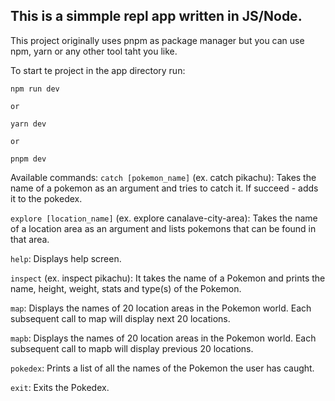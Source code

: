 ## This is a simmple repl app written in JS/Node.

This project originally uses pnpm as package manager but you can use npm, yarn or any other tool taht you like.

To start te project in the app directory run:

```
npm run dev

or

yarn dev

or

pnpm dev
```

Available commands:
`catch [pokemon_name]` (ex. catch pikachu):
Takes the name of a pokemon as an argument and tries to catch it. If succeed - adds it to the pokedex.

`explore [location_name]` (ex. explore canalave-city-area):
Takes the name of a location area as an argument and lists pokemons that can be found in that area.

`help`:
Displays help screen.

`inspect` (ex. inspect pikachu):
It takes the name of a Pokemon and prints the name, height, weight, stats and type(s) of the Pokemon.

`map`:
Displays the names of 20 location areas in the Pokemon world. Each subsequent call to map will display next 20 locations.

`mapb`:
Displays the names of 20 location areas in the Pokemon world. Each subsequent call to mapb will display previous 20 locations.

`pokedex`:
Prints a list of all the names of the Pokemon the user has caught.

`exit`:
Exits the Pokedex.
